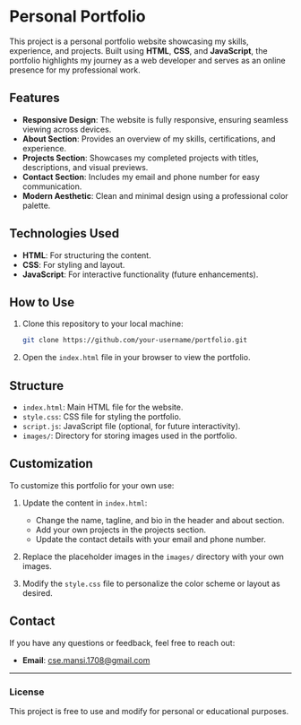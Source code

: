 # Personal Portfolio

This project is a personal portfolio website showcasing my skills, experience, and projects. Built using **HTML**, **CSS**, and **JavaScript**, the portfolio highlights my journey as a web developer and serves as an online presence for my professional work.

## Features

- **Responsive Design**: The website is fully responsive, ensuring seamless viewing across devices.
- **About Section**: Provides an overview of my skills, certifications, and experience.
- **Projects Section**: Showcases my completed projects with titles, descriptions, and visual previews.
- **Contact Section**: Includes my email and phone number for easy communication.
- **Modern Aesthetic**: Clean and minimal design using a professional color palette.

## Technologies Used

- **HTML**: For structuring the content.
- **CSS**: For styling and layout.
- **JavaScript**: For interactive functionality (future enhancements).

## How to Use

1. Clone this repository to your local machine:
   ```bash
   git clone https://github.com/your-username/portfolio.git
   ```
2. Open the `index.html` file in your browser to view the portfolio.

## Structure

- `index.html`: Main HTML file for the website.
- `style.css`: CSS file for styling the portfolio.
- `script.js`: JavaScript file (optional, for future interactivity).
- `images/`: Directory for storing images used in the portfolio.

## Customization

To customize this portfolio for your own use:

1. Update the content in `index.html`:
   - Change the name, tagline, and bio in the header and about section.
   - Add your own projects in the projects section.
   - Update the contact details with your email and phone number.

2. Replace the placeholder images in the `images/` directory with your own images.

3. Modify the `style.css` file to personalize the color scheme or layout as desired.

## Contact

If you have any questions or feedback, feel free to reach out:

- **Email**: cse.mansi.1708@gmail.com

---

### License
This project is free to use and modify for personal or educational purposes.

